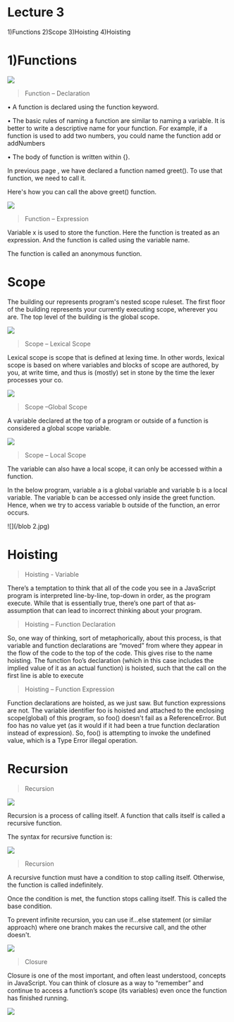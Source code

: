 # Lecture 3

1)Functions   2)Scope   3)Hoisting   4)Hoisting

# 1)Functions

![](/Function%20JS.jpg)

>Function – Declaration

• A function is declared using the function keyword.

• The basic rules of naming a function are similar to naming a variable. It is 
better to write a descriptive name for your function. For example, if a 
function is used to add two numbers, you could name the function add or 
addNumbers

• The body of function is written within {}.

In previous page , we have declared a function named 
greet(). To use that function, we need to call it.
 
Here's how you can call the above greet() function.

![](/func1.png)


>Function – Expression

Variable x is used to store the function. 
Here the function is treated as an 
expression. And the function is called 
using the variable name.

The function is called an anonymous 
function.

# Scope

The building our represents program's nested 
scope ruleset. The first floor of the building 
represents your currently executing scope, 
wherever you are. The top level of the building is 
the global scope.

![](/OIP%20JS.jpg)

>Scope – Lexical Scope

Lexical scope is scope that is defined
at lexing time. In other words, lexical 
scope is based on where variables
and blocks of scope are authored, by 
you, at write time, and thus is
(mostly) set in stone by the time the lexer
processes your co.

![](/photo1.jpg)

>Scope –Global Scope

A variable declared at the top of a 
program or outside of a function is 
considered a global scope variable.

![](/blob.jpg)

>Scope – Local Scope

The variable can also have a local scope, 
it can only be accessed within a function.

In the below program, variable a is a 
global variable and variable b is a local 
variable. The variable b can be accessed 
only inside the greet function. Hence, 
when we try to access variable b outside 
of the function, an error occurs.

![](/blob 2.jpg)

# Hoisting

> Hoisting - Variable

There’s a temptation to think that all of the code you see in a 
JavaScript
program is interpreted line-by-line, top-down in order, as the 
program
execute. While that is essentially true, there’s one part of that 
as‐
assumption that can lead to incorrect thinking about your 
program.

>Hoisting – Function Declaration

So, one way of thinking, sort of metaphorically, about this process, is
that variable and function declarations are “moved” from where they
appear in the flow of the code to the top of the code. This gives rise to
the name hoisting.
The function foo’s declaration (which in this case includes the implied value of 
it as an actual function) is hoisted, such that the call on the first line is able to 
execute

>Hoisting – Function Expression

Function declarations are hoisted, as we just saw. 
But function expressions are not.
The variable identifier foo is hoisted and attached to the enclosing
scope(global) of this program, so foo() doesn't fail as a ReferenceError. 
But foo has no value yet (as it would if it had been a true function
declaration instead of expression). So, foo() is attempting to invoke
the undefined value, which is a Type Error illegal operation.

# Recursion

>Recursion

![](/R1.jpg)

Recursion is a process of calling itself. A function that 
calls itself is called a recursive function.

The syntax for recursive function is:

![](/blob%203.jpg)

>Recursion

A recursive function must have a condition to stop calling itself. Otherwise, 
the function is called indefinitely.

Once the condition is met, the function stops calling itself. This is called the 
base condition.

To prevent infinite recursion, you can use if...else statement (or similar 
approach) where one branch makes the recursive call, and the other 
doesn't.

![](/blob%204.jpg)

>Closure

Closure is one of the most 
important, and often least 
understood, concepts in 
JavaScript. You can think of 
closure as a way to 
“remember” and continue to 
access a function’s scope (its 
variables) even once the 
function has finished running.

![](/OIP%205.jpga)